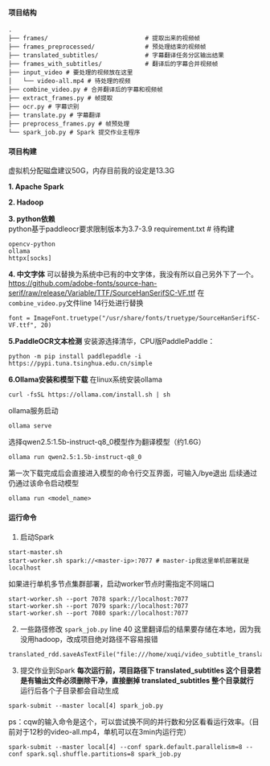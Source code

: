 #### 项目结构

```
.
├── frames/                           # 提取出来的视频帧
├── frames_preprocessed/              # 预处理结束的视频帧
├── translated_subtitles/             # 字幕翻译任务分区输出结果
├── frames_with_subtitles/            # 翻译后的字幕合并视频帧
├── input_video # 要处理的视频放在这里
│   └── video-all.mp4 # 待处理的视频
├── combine_video.py # 合并翻译后的字幕和视频帧
├── extract_frames.py # 帧提取
├── ocr.py # 字幕识别
├── translate.py # 字幕翻译
├── preprocess_frames.py # 帧预处理
└── spark_job.py # Spark 提交作业主程序
```

#### 项目构建
虚拟机分配磁盘建议50G，内存目前我的设定是13.3G

**1. Apache Spark**  

**2. Hadoop**  

**3. python依赖**  
python基于paddleocr要求限制版本为3.7-3.9
requirement.txt # 待构建
```
opencv-python
ollama
httpx[socks]
```

**4. 中文字体**
可以替换为系统中已有的中文字体，我没有所以自己另外下了一个。
https://github.com/adobe-fonts/source-han-serif/raw/release/Variable/TTF/SourceHanSerifSC-VF.ttf
在`combine_video.py`文件line 14行处进行替换
```
font = ImageFont.truetype("/usr/share/fonts/truetype/SourceHanSerifSC-VF.ttf", 20)
```

**5.PaddleOCR文本检测**
安装源选择清华，CPU版PaddlePaddle：
```
python -m pip install paddlepaddle -i https://pypi.tuna.tsinghua.edu.cn/simple
```

**6.Ollama安装和模型下载**
在linux系统安装ollama
```
curl -fsSL https://ollama.com/install.sh | sh
```
ollama服务启动
```
ollama serve
```
选择qwen2.5:1.5b-instruct-q8_0模型作为翻译模型（约1.6G）
```
ollama run qwen2.5:1.5b-instruct-q8_0
```
第一次下载完成后会直接进入模型的命令行交互界面，可输入/bye退出
后续通过仍通过该命令启动模型
```
ollama run <model_name>
```

#### 运行命令
1. 启动Spark
```
start-master.sh
start-worker.sh spark://<master-ip>:7077 # master-ip我这里单机部署就是localhost
```
如果进行单机多节点集群部署，启动worker节点时需指定不同端口
```
start-worker.sh --port 7078 spark://localhost:7077
start-worker.sh --port 7079 spark://localhost:7077
start-worker.sh --port 7080 spark://localhost:7077
```
2. 一些路径修改
`spark_job.py` line 40 这里翻译后的结果要存储在本地，因为我没用hadoop，改成项目绝对路径不容易报错
```
translated_rdd.saveAsTextFile("file:///home/xuqi/video_subtitle_translation/translated_subtitles")
```
3. 提交作业到Spark
**每次运行前，项目路径下 translated_subtitles 这个目录若是有输出文件必须删除干净，直接删掉 translated_subtitles 整个目录就行**  
运行后各个子目录都会自动生成
```
spark-submit --master local[4] spark_job.py
```
ps：cqw的输入命令是这个，可以尝试换不同的并行数和分区看看运行效率。（目前对于12秒的video-all.mp4，单机可以在3min内运行完）
```
spark-submit --master local[4] --conf spark.default.parallelism=8 --conf spark.sql.shuffle.partitions=8 spark_job.py
```


